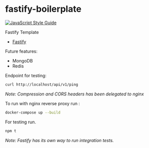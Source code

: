 # fastify-boilerplate

[![JavaScript Style Guide](https://cdn.rawgit.com/standard/standard/master/badge.svg)](https://github.com/standard/standard)

Fastify Template

- [Fastify](https://www.fastify.io/)

Future features:
- MongoDB
- Redis

Endpoint for testing:
``` bash
curl http://localhost/api/v1/ping
```

*Note: Compression and CORS headers has been delegated to nginx*

To run with nginx reverse proxy run :
``` bash
docker-compose up --build
```

For testing run.
``` bash
npm t
```

*Note: Fastify has its own way to run integration tests.*